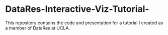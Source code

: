 # DataRes-Interactive-Viz-Tutorial-

This repository contains the code and presentation for a tutorial I created as a member of DataRes at UCLA.
